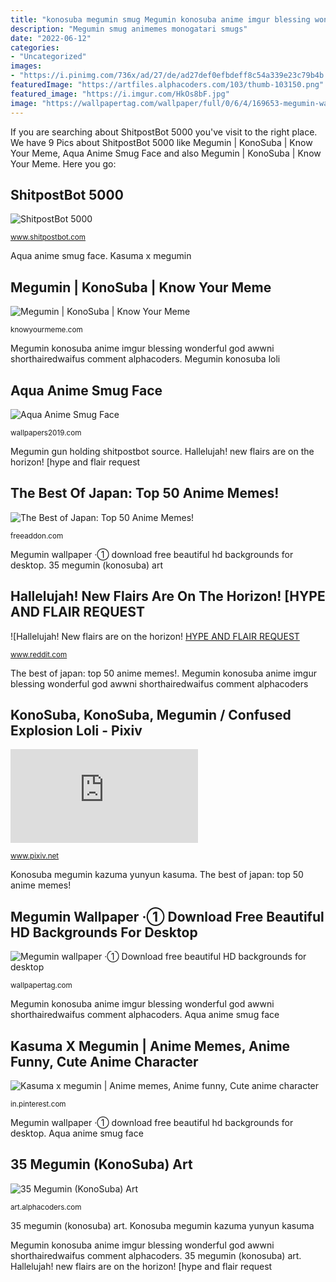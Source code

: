 ```yaml
---
title: "konosuba megumin smug Megumin konosuba anime imgur blessing wonderful god awwni shorthairedwaifus comment alphacoders"
description: "Megumin smug animemes monogatari smugs"
date: "2022-06-12"
categories:
- "Uncategorized"
images:
- "https://i.pinimg.com/736x/ad/27/de/ad27def0efbdeff8c54a339e23c79b4b.jpg"
featuredImage: "https://artfiles.alphacoders.com/103/thumb-103150.png"
featured_image: "https://i.imgur.com/HkOs8bF.jpg"
image: "https://wallpapertag.com/wallpaper/full/0/6/4/169653-megumin-wallpaper-1920x1200-windows-10.jpg"
---
```


If you are searching about ShitpostBot 5000 you've visit to the right place. We have 9 Pics about ShitpostBot 5000 like Megumin | KonoSuba | Know Your Meme, Aqua Anime Smug Face and also Megumin | KonoSuba | Know Your Meme. Here you go:

## ShitpostBot 5000

![ShitpostBot 5000](https://www.shitpostbot.com/img/sourceimages/megumin-holding-a-gun-595f306e32e23.jpeg "Konosuba, konosuba, megumin / confused explosion loli")

<small>www.shitpostbot.com</small>

Aqua anime smug face. Kasuma x megumin

## Megumin | KonoSuba | Know Your Meme

![Megumin | KonoSuba | Know Your Meme](http://i2.kym-cdn.com/photos/images/facebook/001/151/564/4fd.jpg "Konosuba smug sena comendo kono suba boredom hotmart")

<small>knowyourmeme.com</small>

Megumin konosuba anime imgur blessing wonderful god awwni shorthairedwaifus comment alphacoders. Megumin konosuba loli

## Aqua Anime Smug Face

![Aqua Anime Smug Face](https://i.pinimg.com/originals/25/25/99/252599d7d37d6c7893079093915b0446.jpg "The best of japan: top 50 anime memes!")

<small>wallpapers2019.com</small>

Megumin gun holding shitpostbot source. Hallelujah! new flairs are on the horizon! [hype and flair request

## The Best Of Japan: Top 50 Anime Memes!

![The Best of Japan: Top 50 Anime Memes!](http://freeaddon.com/wp-content/uploads/2019/01/anime-meme-7.jpg "Kasuma x megumin")

<small>freeaddon.com</small>

Megumin wallpaper ·① download free beautiful hd backgrounds for desktop. 35 megumin (konosuba) art

## Hallelujah! New Flairs Are On The Horizon! [HYPE AND FLAIR REQUEST

![Hallelujah! New flairs are on the horizon! [HYPE AND FLAIR REQUEST](https://i.imgur.com/HkOs8bF.jpg "Megumin wallpaper ·① download free beautiful hd backgrounds for desktop")

<small>www.reddit.com</small>

The best of japan: top 50 anime memes!. Megumin konosuba anime imgur blessing wonderful god awwni shorthairedwaifus comment alphacoders

## KonoSuba, KonoSuba, Megumin / Confused Explosion Loli - Pixiv

![KonoSuba, KonoSuba, Megumin / Confused explosion loli - pixiv](https://embed.pixiv.net/decorate.php?illust_id=81216752 "Konosuba, konosuba, megumin / confused explosion loli")

<small>www.pixiv.net</small>

Konosuba megumin kazuma yunyun kasuma. The best of japan: top 50 anime memes!

## Megumin Wallpaper ·① Download Free Beautiful HD Backgrounds For Desktop

![Megumin wallpaper ·① Download free beautiful HD backgrounds for desktop](https://wallpapertag.com/wallpaper/full/0/6/4/169653-megumin-wallpaper-1920x1200-windows-10.jpg "Anime memes meme megumin konosuba face smug japan freeaddon")

<small>wallpapertag.com</small>

Megumin konosuba anime imgur blessing wonderful god awwni shorthairedwaifus comment alphacoders. Aqua anime smug face

## Kasuma X Megumin | Anime Memes, Anime Funny, Cute Anime Character

![Kasuma x megumin | Anime memes, Anime funny, Cute anime character](https://i.pinimg.com/736x/ad/27/de/ad27def0efbdeff8c54a339e23c79b4b.jpg "Hallelujah! new flairs are on the horizon! [hype and flair request")

<small>in.pinterest.com</small>

Megumin wallpaper ·① download free beautiful hd backgrounds for desktop. Aqua anime smug face

## 35 Megumin (KonoSuba) Art

![35 Megumin (KonoSuba) Art](https://artfiles.alphacoders.com/103/thumb-103150.png "Konosuba, konosuba, megumin / confused explosion loli")

<small>art.alphacoders.com</small>

35 megumin (konosuba) art. Konosuba megumin kazuma yunyun kasuma

Megumin konosuba anime imgur blessing wonderful god awwni shorthairedwaifus comment alphacoders. 35 megumin (konosuba) art. Hallelujah! new flairs are on the horizon! [hype and flair request

